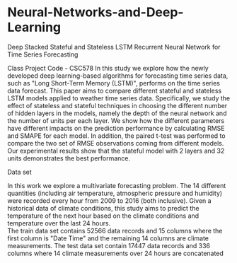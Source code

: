 # Neural-Networks-and-Deep-Learning

Deep Stacked Stateful and Stateless LSTM Recurrent Neural Network for Time Series Forecasting 

Class Project Code - CSC578
In this study we explore how the newly developed deep learning-based algorithms for forecasting time series data, such as "Long Short-Term Memory (LSTM)", performs on the time series data forecast.
This paper aims to compare different stateful and stateless LSTM models applied to weather time series data. Specifically, we study the effect of stateless and stateful techniques in choosing the different number of hidden layers in the models, namely the depth of the neural network and the number of units per each layer. We show how the different parameters have different impacts on the prediction performance by calculating RMSE and SMAPE for each model. In addition, the paired t-test was performed to compare the two set of RMSE observations coming from different models. Our experimental results show that the stateful model with 2 layers and 32 units demonstrates the best performance. 

Data set

In this work we explore a multivariate forecasting problem. The 14 different quantities (including air temperature, atmospheric pressure and humidity) were recorded every hour from 2009 to 2016 (both inclusive). Given a historical data of climate conditions, this study aims to predict the temperature of the next hour based on the climate conditions and temperature over the last 24 hours.  
The train data set contains 52566 data records and 15 columns where the first column is "Date Time" and the remaining 14 columns are climate measurements.
The test data set contain 17447 data records and 336 columns where 14 climate measurements over 24 hours are concatenated
